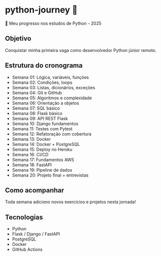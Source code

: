 # python-journey 🚀

📌 Meu progresso nos estudos de Python - 2025

## Objetivo
Conquistar minha primeira vaga como desenvolvedor Python júnior remoto.

## Estrutura do cronograma

- Semana 01: Lógica, variáveis, funções
- Semana 02: Condições, loops
- Semana 03: Listas, dicionários, exceções
- Semana 04: Git e GitHub
- Semana 05: Algoritmos e complexidade
- Semana 06: Orientação a objetos
- Semana 07: SQL básico
- Semana 08: Flask básico
- Semana 09: API REST Flask
- Semana 10: Django fundamentos
- Semana 11: Testes com Pytest
- Semana 12: Refatoração com cobertura
- Semana 13: Docker
- Semana 14: Docker + PostgreSQL
- Semana 15: Deploy no Heroku
- Semana 16: CI/CD
- Semana 17: Fundamentos AWS
- Semana 18: FastAPI
- Semana 19: Pipeline de dados
- Semana 20: Projeto final + entrevistas

## Como acompanhar
Toda semana adiciono novos exercícios e projetos nesta jornada!

## Tecnologias
- Python
- Flask / Django / FastAPI
- PostgreSQL
- Docker
- GitHub Actions
